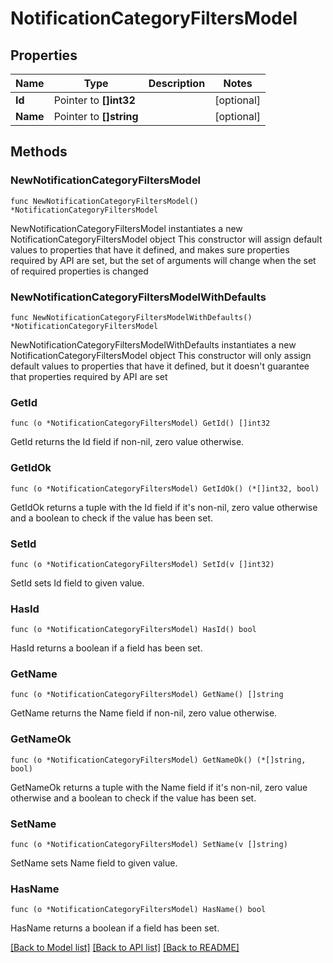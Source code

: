 # NotificationCategoryFiltersModel

## Properties

Name | Type | Description | Notes
------------ | ------------- | ------------- | -------------
**Id** | Pointer to **[]int32** |  | [optional] 
**Name** | Pointer to **[]string** |  | [optional] 

## Methods

### NewNotificationCategoryFiltersModel

`func NewNotificationCategoryFiltersModel() *NotificationCategoryFiltersModel`

NewNotificationCategoryFiltersModel instantiates a new NotificationCategoryFiltersModel object
This constructor will assign default values to properties that have it defined,
and makes sure properties required by API are set, but the set of arguments
will change when the set of required properties is changed

### NewNotificationCategoryFiltersModelWithDefaults

`func NewNotificationCategoryFiltersModelWithDefaults() *NotificationCategoryFiltersModel`

NewNotificationCategoryFiltersModelWithDefaults instantiates a new NotificationCategoryFiltersModel object
This constructor will only assign default values to properties that have it defined,
but it doesn't guarantee that properties required by API are set

### GetId

`func (o *NotificationCategoryFiltersModel) GetId() []int32`

GetId returns the Id field if non-nil, zero value otherwise.

### GetIdOk

`func (o *NotificationCategoryFiltersModel) GetIdOk() (*[]int32, bool)`

GetIdOk returns a tuple with the Id field if it's non-nil, zero value otherwise
and a boolean to check if the value has been set.

### SetId

`func (o *NotificationCategoryFiltersModel) SetId(v []int32)`

SetId sets Id field to given value.

### HasId

`func (o *NotificationCategoryFiltersModel) HasId() bool`

HasId returns a boolean if a field has been set.

### GetName

`func (o *NotificationCategoryFiltersModel) GetName() []string`

GetName returns the Name field if non-nil, zero value otherwise.

### GetNameOk

`func (o *NotificationCategoryFiltersModel) GetNameOk() (*[]string, bool)`

GetNameOk returns a tuple with the Name field if it's non-nil, zero value otherwise
and a boolean to check if the value has been set.

### SetName

`func (o *NotificationCategoryFiltersModel) SetName(v []string)`

SetName sets Name field to given value.

### HasName

`func (o *NotificationCategoryFiltersModel) HasName() bool`

HasName returns a boolean if a field has been set.


[[Back to Model list]](../README.md#documentation-for-models) [[Back to API list]](../README.md#documentation-for-api-endpoints) [[Back to README]](../README.md)


